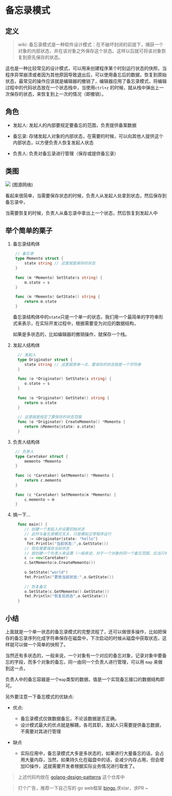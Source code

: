 # 备忘录模式

## 定义

>wiki: 备忘录模式是一种软件设计模式：在不破坏封闭的前提下，捕获一个对象的内部状态，并在该对象之外保存这个状态。这样以后就可将该对象恢复到原先保存的状态。

这也是一种比较常见的设计模式，可以用来创建程序某个时刻运行状态的快照，当程序异常崩溃或者因为其他原因导致退出后，可以使用备忘后的数据，恢复到原始状态，最常见的操作应该就是编辑器的撤销了，编辑器应用了备忘录模式，将编辑过程中的代码状态放在一个状态栈中，当使用`ctrl+z` 的时候，就从栈中弹出上一次保存的状态，来恢复到上一次的情况（即撤销）。

## 角色

  - 发起人: 发起人的内部要规定要备忘的范围，负责提供备案数据
  
  - 备忘录: 存储发起人对象的内部状态，在需要的时候，可以向其他人提供这个内部状态，以方便负责人恢复发起人状态
  
  - 负责人: 负责对备忘录进行管理（保存或提供备忘录）


## 类图
![](http://my.csdn.net/uploads/201206/27/1340804147_2145.jpg)
(图源网络)

看起来很简单，当需要保存状态的时候，负责人从发起人处拿到状态，然后保存到备忘录中，

当需要恢复的时候，负责人从备忘录中拿出上一个状态，然后恢复到发起人中

## 举个简单的栗子

1. 备忘录结构体

   ```go
    // 备忘录
    type Memento struct {
    	state string // 这里就是保存的状态
    }
    
    func (m *Memento) SetState(s string) {
    	m.state = s
    }
    
    func (m *Memento) GetState() string {
    	return m.state
    }
   ```
   
   备忘录结构体中的`state`只是一个单一的状态，我们用一个最简单的字符串形式来表示，在实际开发过程中，根据需要变为对应的数据结构，
   
   如果是多状态的，比如编辑器的撤销操作，就保存一个栈。
   
2. 发起人结构体
   
   ```go
     // 发起人
     type Originator struct {
     	state string // 这里就简单一点，要保存的状态就是一个字符串	
     }
     
     func (o *Originator) SetState(s string) {
     	o.state = s
     }
     
     func (o *Originator) GetState() string {
     	return o.state
     }
      
     // 这里就是规定了要保存的状态范围
     func (o *Originator) CreateMemento() *Memento {
     	return &Memento{state: o.state}
     }
   ```
  
3. 负责人结构体

   ```go
    // 负责人
    type Caretaker struct {
    	memento *Memento
    }
    
    func (c *Caretaker) GetMemento() *Memento {
    	return c.memento
    }
    
    func (c *Caretaker) SetMemento(m *Memento) {
    	c.memento = m
    }
   ```

4. 搞一下...

   ```go
     func main() {
     	// 创建一个发起人并设置初始状态
     	// 此时与备忘录模式无关，只是模拟正常程序运行
     	o := &Originator{state: "hello"}
         fmt.Println("当前状态:",o.GetState())
     	// 现在需要保存当前状态
     	// 就创建一个负责人来设置（一般来说，对于一个对象的同一个备忘范围，应当只有一个负责人，这样方便做多状态多备忘管理）
     	c := new(Caretaker)
     	c.SetMemento(o.CreateMemento())
     
     	o.SetState("world")
     	fmt.Println("更改当前状态:",o.GetState())
     
     	// 恢复备忘
     	o.SetState(c.GetMemento().GetState())
     	fmt.Println("恢复后状态",o.GetState())
     }
   ```

## 小结
   
上面就是一个单一状态的备忘录模式的完整流程了，还可以做很多操作，比如把保存的备忘录序列化成字符串保存在磁盘中，下次启动的时候从磁盘中获取状态，这样就可以做一个简单的快照了。

当然还有多状态的，一般来说，一个对象有一个对应的备忘对象，记录对象中要备忘的字段，而多个对象的备忘，同一由同一个负责人进行管理，可以用 `map` 来做到这一点，

负责人中的备忘容器是一个`map`类型的数据，值是一个实现备忘接口的数据结构即可。

另外要注意一下备忘模式的优缺点:

  - 优点: 
    
     - 备忘录模式仅做数据备忘，不论该数据是否正确。
     - 设计模式最大的优点就是解耦，各司其职，发起人只需要提供备忘数据，不需要对其进行管理
  
  
  - 缺点

     - 实际应用中，备忘录模式大多是多状态的，如果进行大量备忘的话，会占用大量内存，当然，如果持久化在磁盘中的话，会减少内存占用，但会增加IO操作，这就需要开发者根据实际业务情况进行取舍了。


> 上述代码均放在 [golang-design-patterns](https://github.com/silsuer/golang-design-patterns) 这个仓库中

> 打个广告，推荐一下自己写的 go web框架 [bingo](https://github.com/silsuer/bingo),求star，求PR ~